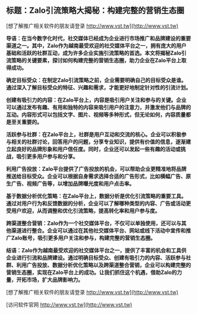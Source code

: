 ## **标题：Zalo引流策略大揭秘：构建完整的营销生态圈**

[想了解推广相关软件的朋友请登录 http://www.vst.tw](http://www.vst.tw)

**导语：在当今数字化时代，社交媒体已经成为企业进行市场推广和品牌建设的重要渠道之一。其中，Zalo作为越南最受欢迎的社交媒体平台之一，拥有庞大的用户基础和活跃的社群互动，成为许多企业实施引流策略的首选。本文将揭秘Zalo引流策略的关键要素，探讨如何构建完整的营销生态圈，助力企业在Zalo平台上取得成功。**

**确定目标受众：在制定Zalo引流策略之前，企业需要明确自己的目标受众是谁。通过深入了解目标受众的特征、兴趣和需求，才能更好地制定针对性的引流计划。**

**创建有吸引力的内容：在Zalo平台上，内容是吸引用户关注和参与的关键。企业可以通过发布有趣、有用和独特的内容来吸引用户的注意力，并激发他们与品牌的互动。内容形式可以包括文字、图片、视频等多种形式，但无论如何，内容质量都是至关重要的。**

**活跃参与社群：在Zalo平台上，社群是用户互动和交流的核心。企业可以积极参与相关的社群讨论，回答用户的问题，分享专业知识，提供有价值的信息，逐渐建立起良好的品牌形象和用户信任度。同时，企业还可以发起一些有趣的活动或挑战，吸引更多用户参与和分享。**

**利用广告投放：Zalo平台提供了广告投放的机会，可以帮助企业更精准地将品牌推送给目标受众。企业可以根据自身需求选择合适的广告形式，比如横幅广告、原生广告、视频广告等，以增加品牌曝光度和用户点击率。**

**基于数据分析优化策略：在Zalo平台上，数据分析是优化引流策略的重要工具。通过对用户行为和反馈数据的分析，企业可以了解哪种类型的内容、广告或活动更受用户欢迎，从而调整和优化引流策略，提高转化率和用户参与度。**

**跨渠道整合营销：Zalo作为一个社交媒体平台，不仅可以单独使用，还可以与其他渠道进行整合。企业可以通过在其他社交媒体平台、网站或线下活动中宣传和推广Zalo账号，吸引更多用户关注和参与，构建完整的营销生态圈。**

**结语：Zalo作为越南最受欢迎的社交媒体平台之一，提供了丰富的机会和工具供企业进行引流和品牌建设。通过明确目标受众、创建有吸引力的内容、活跃参与社群、利用广告投放、数据分析优化策略以及跨渠道整合营销，企业可以构建完整的营销生态圈，实现在Zalo平台上的成功。让我们抓住这个机遇，借助Zalo的力量，开拓市场，扩大品牌影响力。**

[想了解推广相关软件的朋友请登录 http://www.vst.tw](http://www.vst.tw)


[访问软件官网 http://www.vst.tw](http://www.vst.tw)
